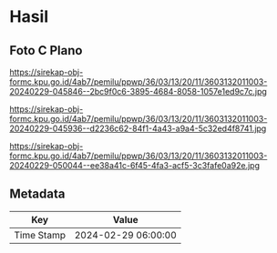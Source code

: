 # Hasil

## Foto C Plano

https://sirekap-obj-formc.kpu.go.id/4ab7/pemilu/ppwp/36/03/13/20/11/3603132011003-20240229-045846--2bc9f0c6-3895-4684-8058-1057e1ed9c7c.jpg

https://sirekap-obj-formc.kpu.go.id/4ab7/pemilu/ppwp/36/03/13/20/11/3603132011003-20240229-045936--d2236c62-84f1-4a43-a9a4-5c32ed4f8741.jpg

https://sirekap-obj-formc.kpu.go.id/4ab7/pemilu/ppwp/36/03/13/20/11/3603132011003-20240229-050044--ee38a41c-6f45-4fa3-acf5-3c3fafe0a92e.jpg


## Metadata

| Key        | Value               |
| ---------- | ------------------- |
| Time Stamp | 2024-02-29 06:00:00 |




